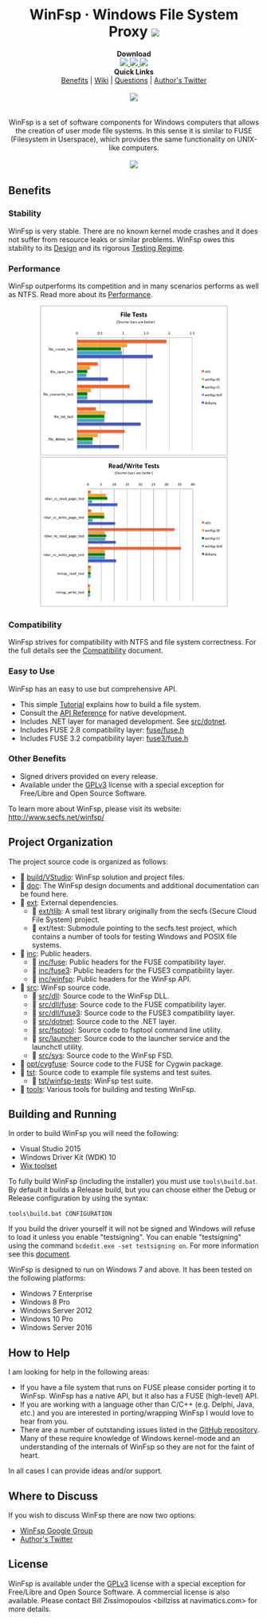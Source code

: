 <h1 align="center">
    WinFsp &middot; Windows File System Proxy
    <a href="https://twitter.com/intent/tweet?url=https%3A%2F%2Fgithub.com%2Fbillziss-gh%2Fwinfsp&text=Do%20you%20want%20to%20write%20a%20file%20system%20on%20Windows%3F%20WinFsp%20is%20well%20tested%2C%20very%20fast%20and%20easy%20to%20use%21&hashtags=windows%2Cfilesystem">
        <img src="https://img.shields.io/twitter/url/http/shields.io.svg?style=social&label=Share"/>
    </a>
</h1>

<p align="center">
    <b>Download</b><br>
    <a href="https://github.com/billziss-gh/winfsp/releases/latest">
        <img src="https://img.shields.io/github/release/billziss-gh/winfsp.svg?label=stable&style=for-the-badge"/>
    </a>
    <a href="https://github.com/billziss-gh/winfsp/releases">
        <img src="https://img.shields.io/github/release/billziss-gh/winfsp/all.svg?label=latest&colorB=e52e4b&style=for-the-badge"/>
    </a>
    <a href="https://chocolatey.org/packages/winfsp">
        <img src="https://img.shields.io/badge/choco-install%20winfsp-black.svg?style=for-the-badge"/>
    </a>
    <br/>
    <b>Quick Links</b><br/>
    <a href="#benefits">Benefits</a> |
    <a href="https://github.com/billziss-gh/winfsp/wiki">Wiki</a> |
    <a href="https://groups.google.com/forum/#!forum/winfsp">Questions</a> |
    <a href="https://twitter.com/BZissimopoulos">Author's Twitter</a>
    <br/>
    <br/>
    <a href="https://ci.appveyor.com/project/billziss-gh/winfsp">
        <img src="https://img.shields.io/appveyor/ci/billziss-gh/winfsp.svg"/>
    </a>
    <br/>
    <br/>
</p>

<p align="center">
    WinFsp is a set of software components for Windows computers that allows the creation of user mode file systems. In this sense it is similar to FUSE (Filesystem in Userspace), which provides the same functionality on UNIX-like computers.
    <br/>
    <br/>
    <img src="http://www.secfs.net/winfsp/files/cap.gif" height="450"/>
</p>

## Benefits

### Stability

WinFsp is very stable. There are no known kernel mode crashes and it does not suffer from resource leaks or similar problems. WinFsp owes this stability to its [Design](doc/WinFsp-Design.asciidoc) and its rigorous [Testing Regime](doc/WinFsp-Testing.asciidoc).

### Performance

WinFsp outperforms its competition and in many scenarios performs as well as NTFS. Read more about its [Performance](doc/WinFsp-Performance-Testing.asciidoc).

<p align="center">
    <img src="doc/WinFsp-Performance-Testing/file_tests.png" height="300"/>
    <img src="doc/WinFsp-Performance-Testing/rdwr_tests.png" height="300"/>
</p>

### Compatibility

WinFsp strives for compatibility with NTFS and file system correctness. For the full details see the [Compatibility](doc/NTFS-Compatibility.asciidoc) document.

### Easy to Use

WinFsp has an easy to use but comprehensive API.

* This simple [Tutorial](doc/WinFsp-Tutorial.asciidoc) explains how to build a file system.
* Consult the [API Reference](http://www.secfs.net/winfsp/apiref/) for native development.
* Includes .NET layer for managed development. See [src/dotnet](src/dotnet).
* Includes FUSE 2.8 compatibility layer: [fuse/fuse.h](inc/fuse/fuse.h)
* Includes FUSE 3.2 compatibility layer: [fuse3/fuse.h](inc/fuse3/fuse.h)

### Other Benefits

* Signed drivers provided on every release.
* Available under the [GPLv3](License.txt) license with a special exception for Free/Libre and Open Source Software.

To learn more about WinFsp, please visit its website: http://www.secfs.net/winfsp/

## Project Organization

The project source code is organized as follows:

* :file_folder: [build/VStudio](build/VStudio): WinFsp solution and project files.
* :file_folder: [doc](doc): The WinFsp design documents and additional documentation can be found here.
* :file_folder: [ext](ext): External dependencies.
    * :file_folder: [ext/tlib](ext/tlib): A small test library originally from the secfs (Secure Cloud File System) project.
    * :file_folder: ext/test: Submodule pointing to the secfs.test project, which contains a number of tools for testing Windows and POSIX file systems.
* :file_folder: [inc](inc): Public headers.
    * :file_folder: [inc/fuse](inc/fuse): Public headers for the FUSE compatibility layer.
    * :file_folder: [inc/fuse3](inc/fuse3): Public headers for the FUSE3 compatibility layer.
    * :file_folder: [inc/winfsp](inc/winfsp): Public headers for the WinFsp API.
* :file_folder: [src](src): WinFsp source code.
    * :file_folder: [src/dll](src/dll): Source code to the WinFsp DLL.
    * :file_folder: [src/dll/fuse](src/dll/fuse): Source code to the FUSE compatibility layer.
    * :file_folder: [src/dll/fuse3](src/dll/fuse3): Source code to the FUSE3 compatibility layer.
    * :file_folder: [src/dotnet](src/dotnet): Source code to the .NET layer.
    * :file_folder: [src/fsptool](src/fsptool): Source code to fsptool command line utility.
    * :file_folder: [src/launcher](src/launcher): Source code to the launcher service and the launchctl utility.
    * :file_folder: [src/sys](src/sys): Source code to the WinFsp FSD.
* :file_folder: [opt/cygfuse](opt/cygfuse): Source code to the FUSE for Cygwin package.
* :file_folder: [tst](tst): Source code to example file systems and test suites.
    * :file_folder: [tst/winfsp-tests](tst/winfsp-tests): WinFsp test suite.
* :file_folder: [tools](tools): Various tools for building and testing WinFsp.

## Building and Running

In order to build WinFsp you will need the following:

* Visual Studio 2015
* Windows Driver Kit (WDK) 10
* [Wix toolset](http://wixtoolset.org)

To fully build WinFsp (including the installer) you must use `tools\build.bat`. By default it builds a Release build, but you can choose either the Debug or Release configuration by using the syntax:

    tools\build.bat CONFIGURATION

If you build the driver yourself it will not be signed and Windows will refuse to load it unless you enable "testsigning". You can enable "testsigning" using the command `bcdedit.exe -set testsigning on`. For more information see this [document](http://www.secfs.net/winfsp/develop/debug/).

WinFsp is designed to run on Windows 7 and above. It has been tested on the following platforms:

* Windows 7 Enterprise
* Windows 8 Pro
* Windows Server 2012
* Windows 10 Pro
* Windows Server 2016

## How to Help

I am looking for help in the following areas:

* If you have a file system that runs on FUSE please consider porting it to WinFsp. WinFsp has a native API, but it also has a FUSE (high-level) API.
* If you are working with a language other than C/C++ (e.g. Delphi, Java, etc.) and you are interested in porting/wrapping WinFsp I would love to hear from you.
* There are a number of outstanding issues listed in the [GitHub repository](https://github.com/billziss-gh/winfsp/issues). Many of these require knowledge of Windows kernel-mode and an understanding of the internals of WinFsp so they are not for the faint of heart.

In all cases I can provide ideas and/or support.

## Where to Discuss

If you wish to discuss WinFsp there are now two options:

- [WinFsp Google Group](https://groups.google.com/forum/#!forum/winfsp)
- [Author's Twitter](https://twitter.com/BZissimopoulos)

## License

WinFsp is available under the [GPLv3](License.txt) license with a special exception for Free/Libre and Open Source Software. A commercial license is also available. Please contact Bill Zissimopoulos \<billziss at navimatics.com> for more details.
